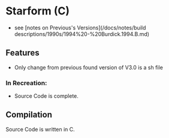 # Starform (C)

- see [notes on Previous's Versions](/docs/notes/build descriptions/1990s/1994%20-%20Burdick.1994.B.md)

## Features

- Only change from previous found version of V3.0 is a sh file

### In Recreation:

- Source Code is complete.

## Compilation
Source Code is written in C.
